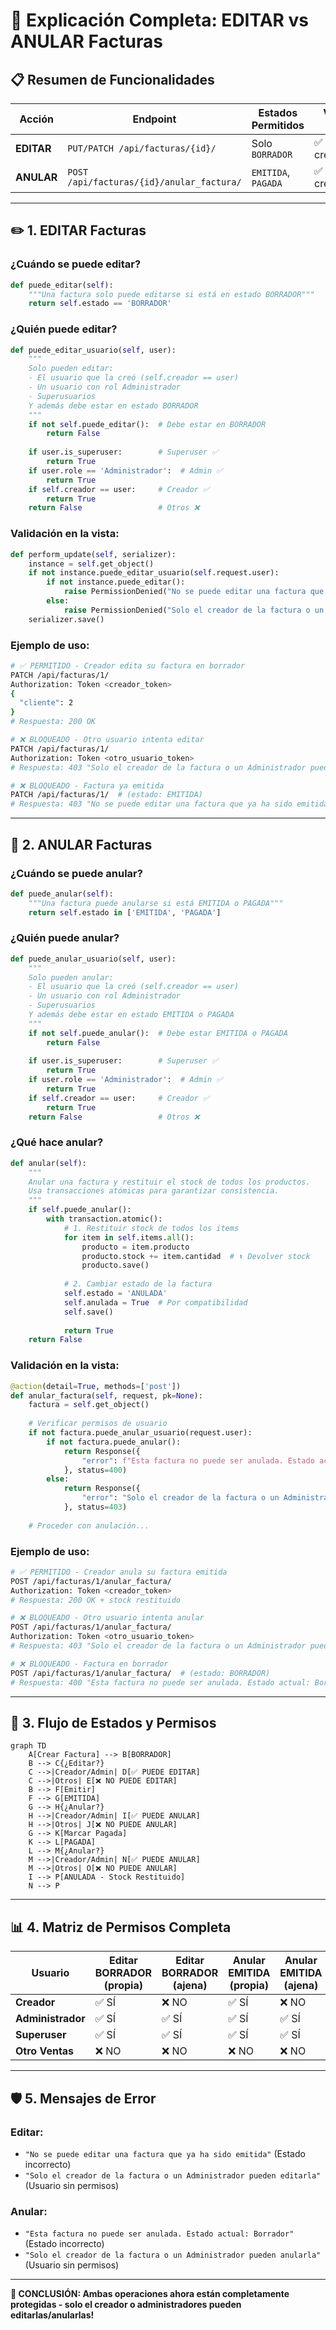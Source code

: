 # 🔐 Explicación Completa: EDITAR vs ANULAR Facturas

## 📋 **Resumen de Funcionalidades**

| Acción | Endpoint | Estados Permitidos | Validación Usuario |
|--------|----------|-------------------|-------------------|
| **EDITAR** | `PUT/PATCH /api/facturas/{id}/` | Solo `BORRADOR` | ✅ Solo creador/admin |
| **ANULAR** | `POST /api/facturas/{id}/anular_factura/` | `EMITIDA`, `PAGADA` | ✅ Solo creador/admin |

---

## ✏️ **1. EDITAR Facturas**

### **¿Cuándo se puede editar?**
```python
def puede_editar(self):
    """Una factura solo puede editarse si está en estado BORRADOR"""
    return self.estado == 'BORRADOR'
```

### **¿Quién puede editar?**
```python
def puede_editar_usuario(self, user):
    """
    Solo pueden editar:
    - El usuario que la creó (self.creador == user)
    - Un usuario con rol Administrador 
    - Superusuarios
    Y además debe estar en estado BORRADOR
    """
    if not self.puede_editar():  # Debe estar en BORRADOR
        return False
    
    if user.is_superuser:        # Superuser ✅
        return True
    if user.role == 'Administrador':  # Admin ✅
        return True 
    if self.creador == user:     # Creador ✅
        return True
    return False                 # Otros ❌
```

### **Validación en la vista:**
```python
def perform_update(self, serializer):
    instance = self.get_object()
    if not instance.puede_editar_usuario(self.request.user):
        if not instance.puede_editar():
            raise PermissionDenied("No se puede editar una factura que ya ha sido emitida")
        else:
            raise PermissionDenied("Solo el creador de la factura o un Administrador pueden editarla")
    serializer.save()
```

### **Ejemplo de uso:**
```bash
# ✅ PERMITIDO - Creador edita su factura en borrador
PATCH /api/facturas/1/
Authorization: Token <creador_token>
{
  "cliente": 2
}
# Respuesta: 200 OK

# ❌ BLOQUEADO - Otro usuario intenta editar
PATCH /api/facturas/1/  
Authorization: Token <otro_usuario_token>
# Respuesta: 403 "Solo el creador de la factura o un Administrador pueden editarla"

# ❌ BLOQUEADO - Factura ya emitida
PATCH /api/facturas/1/  # (estado: EMITIDA)
# Respuesta: 403 "No se puede editar una factura que ya ha sido emitida"
```

---

## 🚫 **2. ANULAR Facturas**

### **¿Cuándo se puede anular?**
```python
def puede_anular(self):
    """Una factura puede anularse si está EMITIDA o PAGADA"""
    return self.estado in ['EMITIDA', 'PAGADA']
```

### **¿Quién puede anular?**
```python
def puede_anular_usuario(self, user):
    """
    Solo pueden anular:
    - El usuario que la creó (self.creador == user)
    - Un usuario con rol Administrador
    - Superusuarios  
    Y además debe estar en estado EMITIDA o PAGADA
    """
    if not self.puede_anular():  # Debe estar EMITIDA o PAGADA
        return False
    
    if user.is_superuser:        # Superuser ✅
        return True
    if user.role == 'Administrador':  # Admin ✅
        return True
    if self.creador == user:     # Creador ✅
        return True
    return False                 # Otros ❌
```

### **¿Qué hace anular?**
```python
def anular(self):
    """
    Anular una factura y restituir el stock de todos los productos.
    Usa transacciones atómicas para garantizar consistencia.
    """
    if self.puede_anular():
        with transaction.atomic():
            # 1. Restituir stock de todos los items
            for item in self.items.all():
                producto = item.producto
                producto.stock += item.cantidad  # ⬆️ Devolver stock
                producto.save()
            
            # 2. Cambiar estado de la factura
            self.estado = 'ANULADA'
            self.anulada = True  # Por compatibilidad
            self.save()
            
            return True
    return False
```

### **Validación en la vista:**
```python
@action(detail=True, methods=['post'])
def anular_factura(self, request, pk=None):
    factura = self.get_object()
    
    # Verificar permisos de usuario
    if not factura.puede_anular_usuario(request.user):
        if not factura.puede_anular():
            return Response({
                "error": f"Esta factura no puede ser anulada. Estado actual: {factura.get_estado_display()}"
            }, status=400)
        else:
            return Response({
                "error": "Solo el creador de la factura o un Administrador pueden anularla"
            }, status=403)
    
    # Proceder con anulación...
```

### **Ejemplo de uso:**
```bash
# ✅ PERMITIDO - Creador anula su factura emitida
POST /api/facturas/1/anular_factura/
Authorization: Token <creador_token>
# Respuesta: 200 OK + stock restituido

# ❌ BLOQUEADO - Otro usuario intenta anular
POST /api/facturas/1/anular_factura/
Authorization: Token <otro_usuario_token>  
# Respuesta: 403 "Solo el creador de la factura o un Administrador pueden anularla"

# ❌ BLOQUEADO - Factura en borrador
POST /api/facturas/1/anular_factura/  # (estado: BORRADOR)
# Respuesta: 400 "Esta factura no puede ser anulada. Estado actual: Borrador"
```

---

## 🔄 **3. Flujo de Estados y Permisos**

```mermaid
graph TD
    A[Crear Factura] --> B[BORRADOR]
    B --> C{¿Editar?}
    C -->|Creador/Admin| D[✅ PUEDE EDITAR]
    C -->|Otros| E[❌ NO PUEDE EDITAR]
    B --> F[Emitir]
    F --> G[EMITIDA]
    G --> H{¿Anular?}
    H -->|Creador/Admin| I[✅ PUEDE ANULAR]
    H -->|Otros| J[❌ NO PUEDE ANULAR]
    G --> K[Marcar Pagada]
    K --> L[PAGADA]
    L --> M{¿Anular?}
    M -->|Creador/Admin| N[✅ PUEDE ANULAR]
    M -->|Otros| O[❌ NO PUEDE ANULAR]
    I --> P[ANULADA - Stock Restituido]
    N --> P
```

---

## 📊 **4. Matriz de Permisos Completa**

| Usuario | Editar BORRADOR (propia) | Editar BORRADOR (ajena) | Anular EMITIDA (propia) | Anular EMITIDA (ajena) |
|---------|-------------------------|------------------------|------------------------|------------------------|
| **Creador** | ✅ SÍ | ❌ NO | ✅ SÍ | ❌ NO |
| **Administrador** | ✅ SÍ | ✅ SÍ | ✅ SÍ | ✅ SÍ |
| **Superuser** | ✅ SÍ | ✅ SÍ | ✅ SÍ | ✅ SÍ |
| **Otro Ventas** | ❌ NO | ❌ NO | ❌ NO | ❌ NO |

---

## 🛡️ **5. Mensajes de Error**

### **Editar:**
- `"No se puede editar una factura que ya ha sido emitida"` (Estado incorrecto)
- `"Solo el creador de la factura o un Administrador pueden editarla"` (Usuario sin permisos)

### **Anular:**
- `"Esta factura no puede ser anulada. Estado actual: Borrador"` (Estado incorrecto)
- `"Solo el creador de la factura o un Administrador pueden anularla"` (Usuario sin permisos)

---

**🎯 CONCLUSIÓN: Ambas operaciones ahora están completamente protegidas - solo el creador o administradores pueden editarlas/anularlas!**
